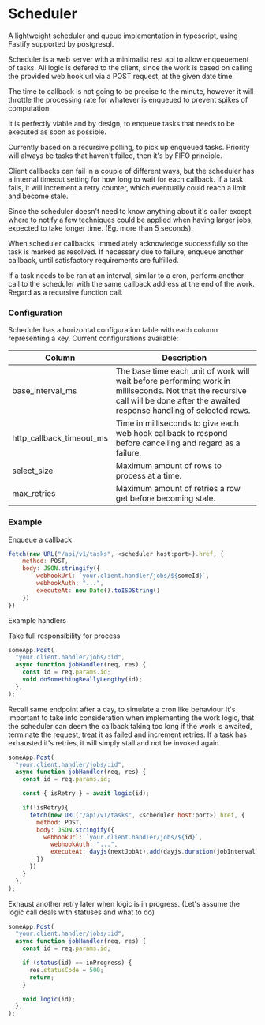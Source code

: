 # Scheduler

A lightweight scheduler and queue implementation in typescript, using Fastify supported by postgresql.

Scheduler is a web server with a minimalist rest api to allow enqueuement of tasks.
All logic is defered to the client, since the work is based on calling the provided web hook url via a POST request, at the given date time.

The time to callback is not going to be precise to the minute, however it will throttle the processing rate for whatever is enqueued to prevent spikes
of computation.

It is perfectly viable and by design, to enqueue tasks that needs to be executed as soon as possible.

Currently based on a recursive polling, to pick up enqueued tasks. Priority will always be tasks that haven't failed, then it's
by FIFO principle.

Client callbacks can fail in a couple of different ways, but the scheduler has a internal timeout setting for how long to wait for each callback.
If a task fails, it will increment a retry counter, which eventually could reach a limit and become stale.

Since the scheduler doesn't need to know anything about it's caller except where to notify a few techniques could be applied when having larger jobs, expected to take longer time. (Eg. more than 5 seconds).

When scheduler callbacks, immediately acknowledge successfully so the task is marked as resolved. If necessary due to failure, enqueue another callback, until satisfactory requirements are fulfilled.

If a task needs to be ran at an interval, similar to a cron, perform another call to the scheduler with the same callback address at the end of the work. Regard as a recursive function call.

### Configuration

Scheduler has a horizontal configuration table with each column representing a key.
Current configurations available:

| Column                   | Description                                                                                                                                                                      |
| ------------------------ | -------------------------------------------------------------------------------------------------------------------------------------------------------------------------------- |
| base_interval_ms         | The base time each unit of work will wait before performing work in milliseconds. Not that the recursive call will be done after the awaited response handling of selected rows. |
| http_callback_timeout_ms | Time in milliseconds to give each web hook callback to respond before cancelling and regard as a failure.                                                                        |
| select_size              | Maximum amount of rows to process at a time.                                                                                                                                     |
| max_retries              | Maximum amount of retries a row get before becoming stale.                                                                                                                       |

### Example

Enqueue a callback

```javascript
fetch(new URL("/api/v1/tasks", <scheduler host:port>).href, {
    method: POST,
    body: JSON.stringify({
        webhookUrl: `your.client.handler/jobs/${someId}`,
        webhookAuth: "...",
        executeAt: new Date().toISOString()
    })
})
```

Example handlers

Take full responsibility for process

```javascript
someApp.Post(
  "your.client.handler/jobs/:id",
  async function jobHandler(req, res) {
    const id = req.params.id;
    void doSomethingReallyLengthy(id);
  },
);
```

Recall same endpoint after a day, to simulate a cron like behaviour
It's important to take into consideration when implementing the work logic, that the scheduler can deem the callback taking too long if the work is awaited, terminate the request, treat it as failed and increment retries.
If a task has exhausted it's retries, it will simply stall and not be invoked again.

```javascript
someApp.Post(
  "your.client.handler/jobs/:id",
  async function jobHandler(req, res) {
    const id = req.params.id;

    const { isRetry } = await logic(id);

    if(!isRetry){
      fetch(new URL("/api/v1/tasks", <scheduler host:port>).href, {
        method: POST,
        body: JSON.stringify({
          webhookUrl: `your.client.handler/jobs/${id}`,
            webhookAuth: "...",
            executeAt: dayjs(nextJobAt).add(dayjs.duration(jobInterval)).toISOString()
        })
      })
    }
  },
);
```

Exhaust another retry later when logic is in progress. (Let's assume the logic call deals with statuses and what to do)

```javascript
someApp.Post(
  "your.client.handler/jobs/:id",
  async function jobHandler(req, res) {
    const id = req.params.id;

    if (status(id) == inProgress) {
      res.statusCode = 500;
      return;
    }

    void logic(id);
  },
);
```
